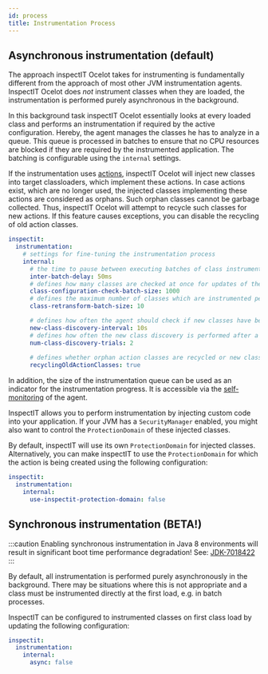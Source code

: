 ```yaml
---
id: process
title: Instrumentation Process
---
```


## Asynchronous instrumentation (default)

The approach inspectIT Ocelot takes for instrumenting is fundamentally different from the approach of most other 
JVM instrumentation agents.
InspectIT Ocelot does *not* instrument classes when they are loaded, the instrumentation is performed purely 
asynchronous in the background.

In this background task inspectIT Ocelot essentially looks at every loaded class and performs an instrumentation 
if required by the active configuration. Hereby, the agent manages the classes he has to analyze in a queue. 
This queue is processed in batches to ensure that no CPU resources are blocked if they are required by the 
instrumented application. The batching is configurable using the `internal` settings.

If the instrumentation uses [actions](instrumentation/rules.md#actions), inspectIT Ocelot will inject new classes 
into target classloaders, which implement these actions. In case actions exist, which are no longer used,
the injected classes implementing these actions are considered as orphans. Such orphan classes cannot be garbage collected.
Thus, inspectIT Ocelot will attempt to recycle such classes for new actions. If this feature causes exceptions, you can
disable the recycling of old action classes.

```yaml
inspectit:
  instrumentation:
    # settings for fine-tuning the instrumentation process
    internal:
      # the time to pause between executing batches of class instrumentation updates
      inter-batch-delay: 50ms
      # defines how many classes are checked at once for updates of their configuration per batch
      class-configuration-check-batch-size: 1000
      # defines the maximum number of classes which are instrumented per batch
      class-retransform-batch-size: 10

      # defines how often the agent should check if new classes have been defined.
      new-class-discovery-interval: 10s
      # defines how often the new class discovery is performed after a new class has been loaded
      num-class-discovery-trials: 2
      
      # defines whether orphan action classes are recycled or new classes should be injected instead
      recyclingOldActionClasses: true
```

In addition, the size of the instrumentation queue can be used as an indicator for the instrumentation progress.
It is accessible via the [self-monitoring](metrics/self-monitoring.md) of the agent.

InspectIT allows you to perform instrumentation by injecting custom code into your application.
If your JVM has a `SecurityManager` enabled, you might also want to control the `ProtectionDomain` of these injected classes.

By default, inspectIT will use its own `ProtectionDomain` for injected classes.
Alternatively, you can make inspectIT to use the `ProtectionDomain` for which the action is being created using the following configuration:

```yaml
inspectit:
  instrumentation:
    internal:
      use-inspectit-protection-domain: false
```

## Synchronous instrumentation (BETA!)
:::caution
Enabling synchronous instrumentation in Java 8 environments will result in significant boot time performance degradation!
See: <a href="https://bugs.openjdk.java.net/browse/JDK-7018422">JDK-7018422</a>
:::

By default, all instrumentation is performed purely asynchronously in the background. There may be situations where this is not appropriate and a class must be instrumented directly at the first load, 
e.g. in batch processes.

InspectIT can be configured to instrumented classes on first class load by updating the following configuration:
```yaml
inspectit:
  instrumentation:
    internal:
      async: false
```
